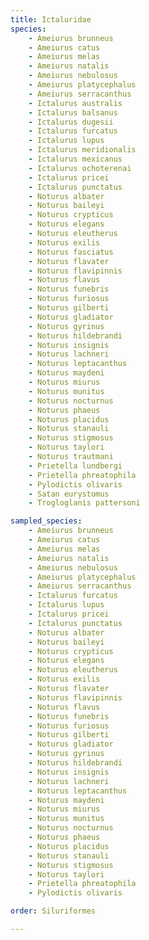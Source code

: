 ```yaml
---
title: Ictaluridae
species:
    - Ameiurus brunneus
    - Ameiurus catus
    - Ameiurus melas
    - Ameiurus natalis
    - Ameiurus nebulosus
    - Ameiurus platycephalus
    - Ameiurus serracanthus
    - Ictalurus australis
    - Ictalurus balsanus
    - Ictalurus dugesii
    - Ictalurus furcatus
    - Ictalurus lupus
    - Ictalurus meridionalis
    - Ictalurus mexicanus
    - Ictalurus ochoterenai
    - Ictalurus pricei
    - Ictalurus punctatus
    - Noturus albater
    - Noturus baileyi
    - Noturus crypticus
    - Noturus elegans
    - Noturus eleutherus
    - Noturus exilis
    - Noturus fasciatus
    - Noturus flavater
    - Noturus flavipinnis
    - Noturus flavus
    - Noturus funebris
    - Noturus furiosus
    - Noturus gilberti
    - Noturus gladiator
    - Noturus gyrinus
    - Noturus hildebrandi
    - Noturus insignis
    - Noturus lachneri
    - Noturus leptacanthus
    - Noturus maydeni
    - Noturus miurus
    - Noturus munitus
    - Noturus nocturnus
    - Noturus phaeus
    - Noturus placidus
    - Noturus stanauli
    - Noturus stigmosus
    - Noturus taylori
    - Noturus trautmani
    - Prietella lundbergi
    - Prietella phreatophila
    - Pylodictis olivaris
    - Satan eurystomus
    - Trogloglanis pattersoni

sampled_species:
    - Ameiurus brunneus
    - Ameiurus catus
    - Ameiurus melas
    - Ameiurus natalis
    - Ameiurus nebulosus
    - Ameiurus platycephalus
    - Ameiurus serracanthus
    - Ictalurus furcatus
    - Ictalurus lupus
    - Ictalurus pricei
    - Ictalurus punctatus
    - Noturus albater
    - Noturus baileyi
    - Noturus crypticus
    - Noturus elegans
    - Noturus eleutherus
    - Noturus exilis
    - Noturus flavater
    - Noturus flavipinnis
    - Noturus flavus
    - Noturus funebris
    - Noturus furiosus
    - Noturus gilberti
    - Noturus gladiator
    - Noturus gyrinus
    - Noturus hildebrandi
    - Noturus insignis
    - Noturus lachneri
    - Noturus leptacanthus
    - Noturus maydeni
    - Noturus miurus
    - Noturus munitus
    - Noturus nocturnus
    - Noturus phaeus
    - Noturus placidus
    - Noturus stanauli
    - Noturus stigmosus
    - Noturus taylori
    - Prietella phreatophila
    - Pylodictis olivaris

order: Siluriformes

---
```


